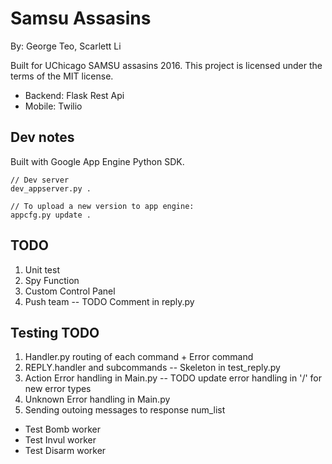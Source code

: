 # Samsu Assasins

By: George Teo, Scarlett Li

Built for UChicago SAMSU assasins 2016. 
This project is licensed under the terms of the MIT license.

- Backend: Flask Rest Api	
- Mobile: Twilio

## Dev notes

Built with Google App Engine Python SDK.

```
// Dev server
dev_appserver.py .

// To upload a new version to app engine:
appcfg.py update .
```

## TODO

1. Unit test
2. Spy Function
3. Custom Control Panel
5. Push team -- TODO Comment in reply.py

## Testing TODO
1. Handler.py routing of each command + Error command
3. REPLY.handler and subcommands -- Skeleton in test_reply.py
7. Action Error handling in Main.py -- TODO update error handling in '/' for new error types
8. Unknown Error handling in Main.py
9. Sending outoing messages to response num_list


- Test Bomb worker
- Test Invul worker
- Test Disarm worker



